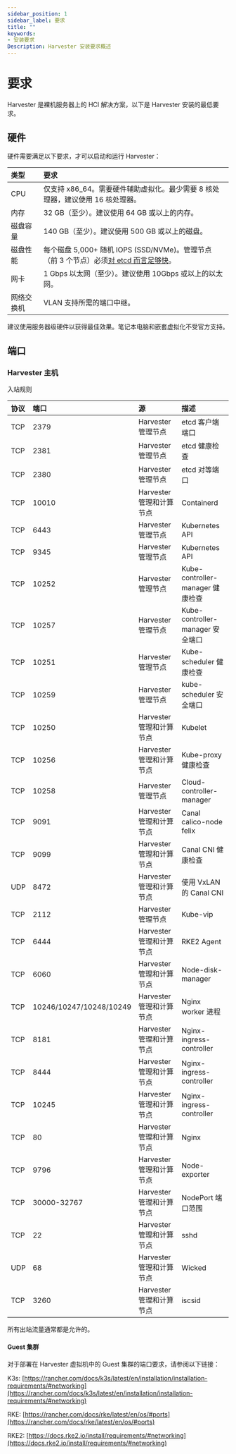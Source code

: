 ```yaml
---
sidebar_position: 1
sidebar_label: 要求
title: ""
keywords:
- 安装要求
Description: Harvester 安装要求概述
---
```

# 要求
Harvester 是裸机服务器上的 HCI 解决方案，以下是 Harvester 安装的最低要求。

## 硬件
硬件需要满足以下要求，才可以启动和运行 Harvester：

| 类型 | 要求 |
|:-----------------|:-------------------------------------------------------------------------------------------------------------------------------------------------------------------------------------------------------|
| CPU | 仅支持 x86_64。需要硬件辅助虚拟化。最少需要 8 核处理器，建议使用 16 核处理器。 |
| 内存 | 32 GB（至少）。建议使用 64 GB 或以上的内存。 |
| 磁盘容量 | 140 GB（至少）。建议使用 500 GB 或以上的磁盘。 |
| 磁盘性能 | 每个磁盘 5,000+ 随机 IOPS (SSD/NVMe)。管理节点（前 3 个节点）必须[对 etcd 而言足够快](https://www.ibm.com/cloud/blog/using-fio-to-tell-whether-your-storage-is-fast-enough-for-etcd)。 |
| 网卡 | 1 Gbps 以太网（至少）。建议使用 10Gbps 或以上的以太网。 |
| 网络交换机 | VLAN 支持所需的端口中继。 |

建议使用服务器级硬件以获得最佳效果。笔记本电脑和嵌套虚拟化不受官方支持。

## 端口
### Harvester 主机
入站规则

| 协议 | 端口 | 源 | 描述 |
|:----------|:---------------------------|:-----------------------------------------|:----------------------------------------|
| TCP | 2379 | Harvester 管理节点 | etcd 客户端端口 |
| TCP | 2381 | Harvester 管理节点 | etcd 健康检查 |
| TCP | 2380 | Harvester 管理节点 | etcd 对等端口 |
| TCP | 10010 | Harvester 管理和计算节点 | Containerd |
| TCP | 6443 | Harvester 管理节点 | Kubernetes API |
| TCP | 9345 | Harvester 管理节点 | Kubernetes API |
| TCP | 10252 | Harvester 管理节点 | Kube-controller-manager 健康检查 |
| TCP | 10257 | Harvester 管理节点 | Kube-controller-manager 安全端口 |
| TCP | 10251 | Harvester 管理节点 | Kube-scheduler 健康检查 |
| TCP | 10259 | Harvester 管理节点 | kube-scheduler 安全端口 |
| TCP | 10250 | Harvester 管理和计算节点 | Kubelet |
| TCP | 10256 | Harvester 管理和计算节点 | Kube-proxy 健康检查 |
| TCP | 10258 | Harvester 管理节点 | Cloud-controller-manager |
| TCP | 9091 | Harvester 管理和计算节点 | Canal calico-node felix |
| TCP | 9099 | Harvester 管理和计算节点 | Canal CNI 健康检查 |
| UDP | 8472 | Harvester 管理和计算节点 | 使用 VxLAN 的 Canal CNI |
| TCP | 2112 | Harvester 管理节点 | Kube-vip |
| TCP | 6444 | Harvester 管理和计算节点 | RKE2 Agent |
| TCP | 6060 | Harvester 管理和计算节点 | Node-disk-manager |
| TCP | 10246/10247/10248/10249 | Harvester 管理和计算节点 | Nginx worker 进程 |
| TCP | 8181 | Harvester 管理和计算节点 | Nginx-ingress-controller |
| TCP | 8444 | Harvester 管理和计算节点 | Nginx-ingress-controller |
| TCP | 10245 | Harvester 管理和计算节点 | Nginx-ingress-controller |
| TCP | 80 | Harvester 管理和计算节点 | Nginx |
| TCP | 9796 | Harvester 管理和计算节点 | Node-exporter |
| TCP | 30000-32767 | Harvester 管理和计算节点 | NodePort 端口范围 |
| TCP | 22 | Harvester 管理和计算节点 | sshd |
| UDP | 68 | Harvester 管理和计算节点 | Wicked |
| TCP | 3260 | Harvester 管理和计算节点 | iscsid |

所有出站流量通常都是允许的。

#### Guest 集群
对于部署在 Harvester 虚拟机中的 Guest 集群的端口要求，请参阅以下链接：

K3s: [https://rancher.com/docs/k3s/latest/en/installation/installation-requirements/#networking](https://rancher.com/docs/k3s/latest/en/installation/installation-requirements/#networking)

RKE: [https://rancher.com/docs/rke/latest/en/os/#ports](https://rancher.com/docs/rke/latest/en/os/#ports)

RKE2: [https://docs.rke2.io/install/requirements/#networking](https://docs.rke2.io/install/requirements/#networking)

